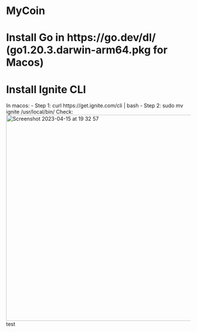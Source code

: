 # MyCoin

<h1>Install Go in https://go.dev/dl/ (go1.20.3.darwin-arm64.pkg for Macos)</h1>
<h1>Install Ignite CLI</h1>
In macos: 
- Step 1: curl https://get.ignite.com/cli | bash
- Step 2: sudo mv ignite /usr/local/bin/
Check: 
<img width="562" alt="Screenshot 2023-04-15 at 19 32 57" src="https://user-images.githubusercontent.com/60528316/232223823-0deedee1-2bbf-46a1-b59a-adcdc0805f9c.png">
test
